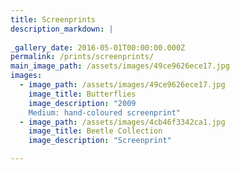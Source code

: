 ```yaml
---
title: Screenprints
description_markdown: |
    
_gallery_date: 2016-05-01T00:00:00.000Z
permalink: /prints/screenprints/
main_image_path: /assets/images/49ce9626ece17.jpg
images:
  - image_path: /assets/images/49ce9626ece17.jpg
    image_title: Butterflies
    image_description: "2009
    Medium: hand-coloured screenprint"
  - image_path: /assets/images/4cb46f3342ca1.jpg
    image_title: Beetle Collection
    image_description: "Screenprint"

---
```

